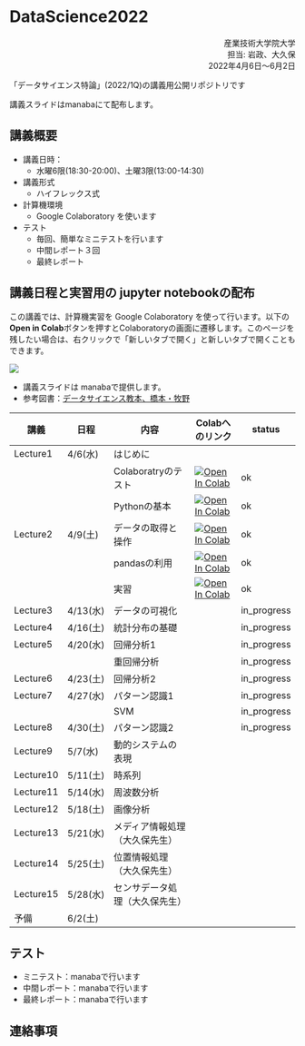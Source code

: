 # DataScience2022

<div dir='rtl'>
産業技術大学院大学</br>
担当: 岩政、大久保</br>
2022年4月6日～6月2日
</div>


「データサイエンス特論」(2022/1Q)の講義用公開リポジトリです

講義スライドはmanabaにて配布します。

## 講義概要

- 講義日時：
  - 水曜6限(18:30-20:00)、土曜3限(13:00-14:30)
- 講義形式
  - ハイフレックス式
- 計算機環境
  - Google Colaboratory を使います
- テスト
  - 毎回、簡単なミニテストを行います
  - 中間レポート３回
  - 最終レポート

## 講義日程と実習用の jupyter notebookの配布

この講義では、計算機実習を Google Colaboratory を使って行います。以下の**Open in Colab**ボタンを押すとColaboratoryの画面に遷移します。このページを残したい場合は、右クリックで「新しいタブで開く」と新しいタブで開くこともできます。

![](https://colab.research.google.com/assets/colab-badge.svg)


- 講義スライドは manabaで提供します。
- 参考図書：[データサイエンス教本、橋本・牧野](https://www.ohmsha.co.jp/book/9784274222900/)

|講義|日程|内容|Colabへのリンク|status|
|---|---|---|---|---|
|Lecture1|4/6(水) |はじめに||
|||Colaboratryのテスト| [![Open In Colab](https://colab.research.google.com/assets/colab-badge.svg)](https://colab.research.google.com/github/miwamasa/DataScience2022/blob/main/notebooks/lecture1.ipynb)|ok|
|||Pythonの基本| [![Open In Colab](https://colab.research.google.com/assets/colab-badge.svg)](https://colab.research.google.com/github/miwamasa/DataScience2022/blob/main/notebooks/lecture1_pythonbasics.ipynb)|ok|
|Lecture2|4/9(土)|データの取得と操作| [![Open In Colab](https://colab.research.google.com/assets/colab-badge.svg)](https://colab.research.google.com/github/miwamasa/DataScience2022/blob/main/notebooks/lecture2.ipynb)|ok|
|||pandasの利用| [![Open In Colab](https://colab.research.google.com/assets/colab-badge.svg)](https://colab.research.google.com/github/miwamasa/DataScience2022/blob/main/notebooks/lecture2_pandas.ipynb)|ok|
|||実習| [![Open In Colab](https://colab.research.google.com/assets/colab-badge.svg)](https://colab.research.google.com/github/miwamasa/DataScience2022/blob/main/notebooks/lecture2_practice.ipynb)|ok|
|Lecture3|4/13(水)|データの可視化| |in_progress|
|Lecture4|4/16(土)|統計分布の基礎 ||in_progress|
|Lecture5|4/20(水)|回帰分析1||in_progress|
|||重回帰分析||in_progress|
|Lecture6|4/23(土)|回帰分析2||in_progress|
|Lecture7|4/27(水)|パターン認識1||in_progress|
|||SVM||in_progress|
|Lecture8|4/30(土)|パターン認識2||in_progress|
|Lecture9|5/7(水)|動的システムの表現|
|Lecture10|5/11(土)|時系列|
|Lecture11|5/14(水)|周波数分析|
|Lecture12|5/18(土)|画像分析|
|Lecture13|5/21(水)|メディア情報処理（大久保先生）|
|Lecture14|5/25(土)|位置情報処理（大久保先生）|
|Lecture15|5/28(水)|センサデータ処理（大久保先生）|
|予備|6/2(土)|


<!-- |Lecture3|4/13(水)|データの可視化| [![Open In Colab](https://colab.research.google.com/assets/colab-badge.svg)](https://colab.research.google.com/github/miwamasa/DataScience2022/blob/main/notebooks/lecture3_matplotlib.ipynb)|in_progress|
|Lecture4|4/16(土)|統計分布の基礎 |[![Open In Colab](https://colab.research.google.com/assets/colab-badge.svg)](https://colab.research.google.com/github/miwamasa/DataScience2022/blob/main/notebooks/lecture4.ipynb)|in_progress|
|Lecture5|4/20(水)|回帰分析1|[![Open In Colab](https://colab.research.google.com/assets/colab-badge.svg)](https://colab.research.google.com/github/miwamasa/DataScience2022/blob/main/notebooks/lecture5.ipynb)|in_progress|
|||重回帰分析|[![Open In Colab](https://colab.research.google.com/assets/colab-badge.svg)](https://colab.research.google.com/github/miwamasa/DataScience2022/blob/main/notebooks/lecture5_multiple_regression.ipynb)|in_progress|
|Lecture6|4/23(土)|回帰分析2|[![Open In Colab](https://colab.research.google.com/assets/colab-badge.svg)](https://colab.research.google.com/github/miwamasa/DataScience2022/blob/main/notebooks/lecture6.ipynb)|in_progress|
|Lecture7|4/27(水)|パターン認識1|[![Open In Colab](https://colab.research.google.com/assets/colab-badge.svg)](https://colab.research.google.com/github/miwamasa/DataScience2022/blob/main/notebooks/lecture7.ipynb)|in_progress|
|||SVM|[![Open In Colab](https://colab.research.google.com/assets/colab-badge.svg)](https://colab.research.google.com/github/miwamasa/DataScience2022/blob/main/notebooks/lecture7_SVM.ipynb)|in_progress|
|Lecture8|4/30(土)|パターン認識2|[![Open In Colab](https://colab.research.google.com/assets/colab-badge.svg)](https://colab.research.google.com/github/miwamasa/DataScience2022/blob/main/notebooks/lecture8.ipynb)|in_progress| -->
## テスト
- ミニテスト：manabaで行います
- 中間レポート：manabaで行います
- 最終レポート：manabaで行います

## 連絡事項


